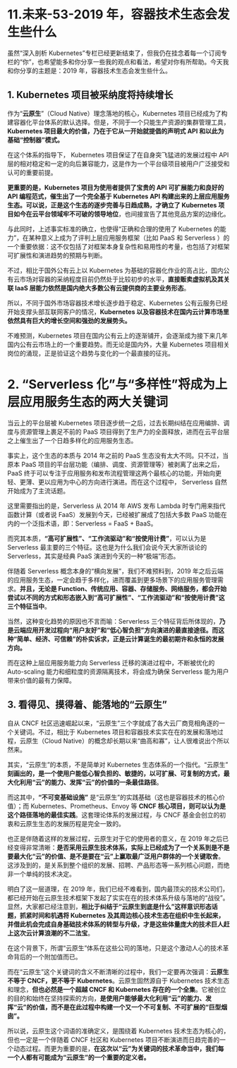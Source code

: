 # 11.未来-53-2019 年，容器技术生态会发生些什么

虽然“深入剖析 Kubernetes”专栏已经更新结束了，但我仍在挂念着每一个订阅专栏的“你”，也希望能多和你分享一些我的观点和看法，希望对你有所帮助。今天我和你分享的主题是：2019 年，容器技术生态会发生些什么。

## 1. Kubernetes 项目被采纳度将持续增长

作为“**云原生**”（Cloud Native）理念落地的核心，Kubernetes 项目已经成为了构建容器化平台体系的默认选择。但是，不同于一个只能生产资源的集群管理工具，**Kubernetes 项目最大的价值，乃在于它从一开始就提倡的声明式 API 和以此为基础“控制器”模式。**

在这个体系的指导下， Kubernetes 项目保证了在自身突飞猛进的发展过程中 API 层的相对稳定和一定的向后兼容能力，这是作为一个平台级项目被用户广泛接受和认可的重要前提。

**更重要的是，Kubernetes 项目为使用者提供了宝贵的 API 可扩展能力和良好的 API 编程范式，催生出了一个完全基于 Kubernetes API 构建出来的上层应用服务生态。可以说，正是这个生态的逐步完善与日趋成熟，才确立了 Kubernetes 项目如今在云平台领域牢不可破的领导地位**，也间接宣告了其他竞品方案的边缘化。

与此同时，上述事实标准的确立，也使得“正确和合理的使用了 Kubernetes 的能力”，在某种意义上成为了评判上层应用服务框架（比如 PaaS 和 Serverless ）的一个重要依据：这不仅包括了对框架本身复杂性和易用性的考量，也包括了对框架可扩展性和演进趋势的预期与判断。

不过，相比于国外公有云上以 Kubernetes 为基础的容器化作业的高占比，国内公有云市场对容器的采纳程度目前仍然处于比较初步的水平，**直接贩卖虚拟机及其关联 IaaS 层能力依然是国内绝大多数公有云提供商的主要业务形态**。

所以，不同于国外市场容器技术增长逐步趋于稳定、Kubernetes 公有云服务已经开始支撑头部互联网客户的情况，**Kubernetes 以及容器技术在国内云计算市场里依然具有巨大的增长空间和强劲的发展势头。**

不难预测，Kubernetes 项目在国内公有云上的逐渐铺开，会逐渐成为接下来几年国内公有云市场上的一个重要趋势。而无论是国内外，大量 Kubernetes 项目相关岗位的涌现，正是验证这个趋势与变化的一个最直接的征兆。

# 2. “Serverless 化”与“多样性”将成为上层应用服务生态的两大关键词

当云上的平台层被 Kubernetes 项目逐步统一之后，过去长期纠结在应用编排、调度与资源管理上裹足不前的 PaaS 项目得到了生产力的全面释放，进而在云平台层之上催生出了一个日趋多样化的应用服务生态。

事实上，这个生态的本质与 2014 年之前的 PaaS 生态没有太大不同。只不过，当原本 PaaS 项目的平台层功能（编排、调度、资源管理等）被剥离了出来之后，PaaS 终于可以专注于应用服务和发布流程管理这两个最核心的功能，开始向更轻、更薄、更以应用为中心的方向进行演进。而在这个过程中， Serverless 自然开始成为了主流话题。

这里需要指出的是，Serverless 从 2014 年 AWS 发布 Lambda 时专门用来指代函数计算（或者说 FaaS）发展到今天，已经被扩展成了包括大多数 PaaS 功能在内的一个泛指术语，即：Serverless = FaaS + BaaS。

而究其本质，**“高可扩展性”、“工作流驱动”和“按使用计费”**，可以认为是 Serverless 最主要的三个特征。这也是为什么我们会说今天大家所谈论的 Serverless，其实是经典 PaaS 演进到今天的一种“极端”形态。

伴随着 Serverless 概念本身的“横向发展”，我们不难预料到，2019 年之后云端的应用服务生态，一定会趋于多样化，进而覆盖到更多场景下的应用服务管理需求。**并且，无论是 Function、传统应用、容器、存储服务、网络服务，都会开始尝试以不同的方式和形态嵌入到“高可扩展性”、“工作流驱动”和“按使用计费”这三个特征当中**。

当然，这种变化趋势的原因也不言而喻：Serverless 三个特征背后所体现的，**乃是云端应用开发过程向“用户友好”和“低心智负担”方向演进的最直接途径。而这种“简单、经济、可信赖”的朴实诉求，正是云计算诞生的最初期许和永恒的发展方向。**

而在这种上层应用服务能力向 Serverless 迁移的演进过程中，不断被优化的 Auto-scaling 能力和细粒度的资源隔离技术，将会成为确保 Serverless 能为用户带来价值的最有力保障。

## 3. 看得见、摸得着、能落地的“云原生”

自从 CNCF 社区迅速崛起以来，“云原生”三个字就成了各大云厂商竞相角逐的一个关键词。不过，相比于 Kubernetes 项目和容器技术实实在在的发展和落地过程，云原生（Cloud Native）的概念却长期以来“曲高和寡”，让人很难说出个所以然来。

其实，“云原生”的本质，不是简单对 Kubernetes 生态体系的一个指代。“云原生” **刻画出的，是一个使用户能低心智负担的、敏捷的，以可扩展、可复制的方式，最大化利用“云”的能力、发挥“云”的价值的一条最佳路径**。

而这其中，**“不可变基础设施”** 是“云原生”的实践基础（这也是容器技术的核心价值）；而 Kubernetes、Prometheus、Envoy 等 **CNCF 核心项目，则可以认为是这个路径落地的最佳实践**。这套理论体系的发展过程，与 CNCF 基金会创立的初衷和云原生生态的发展历程是完全一致的。

也正是伴随着这样的发展过程，云原生对于它的使用者的意义，在 2019 年之后已经变得非常清晰：**是否采用云原生技术体系，实际上已经成为了一个关系到是不是要最大化“云”的价值、是不是要在“云”上赢取最广泛用户群体的一个关键取舍**。这涉及到的，是关系到整个组织的发展、招聘、产品形态等一系列核心问题，而绝非一个单纯的技术决定。

明白了这一层道理，在 2019 年，我们已经不难看到，国内最顶尖的技术公司们，都已经开始在云原生技术框架下发起了实实在在的技术体系升级与落地的“战役”。显然，大家都已经注意到，**相比于纠结于“云原生到底是什么”这样意识形态话题，抓紧时间和机遇将 Kubernetes 及其周边核心技术生态在组织中生长起来，并借此机会完成自身基础技术体系的转型与升级，才是这些体量庞大的技术巨人赶上这次云计算浪潮的不二法宝**。

在这个背景下，所谓“云原生”体系在这些公司的落地，只是这个激动人心的技术革命背后的一个附加值而已。

而在“云原生”这个关键词的含义不断清晰的过程中，我们一定要再次强调：**云原生不等于 CNCF，更不等于 Kubernetes**。云原生固然源自于 Kubernetes 技术生态和理念，**但也必然是一个超越 CNCF 和 Kubernetes 存在的一个全集**。它被创立的目的和始终在坚持探索的方向，**是使用户能够最大化利用“云”的能力、发挥“云”的价值，而不是在此过程中构建一个又一个不可复制、不可扩展的“巨型烟囱”。**

所以说，云原生这个词语的准确定义，是围绕着 Kubernetes 技术生态为核心的，但也一定是一个伴随着 CNCF 社区和 Kubernetes 项目不断演进而日趋完善的一个动态过程。而更为重要的是，**在这次以“云”为关键词的技术革命当中，我们每一个人都有可能成为“云原生”的一个重要的定义者。**
